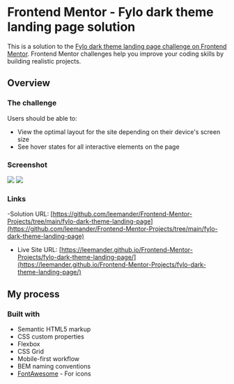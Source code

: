 # Frontend Mentor - Fylo dark theme landing page solution

This is a solution to the [Fylo dark theme landing page challenge on Frontend Mentor](https://www.frontendmentor.io/challenges/fylo-dark-theme-landing-page-5ca5f2d21e82137ec91a50fd). Frontend Mentor challenges help you improve your coding skills by building realistic projects.

## Overview

### The challenge

Users should be able to:

- View the optimal layout for the site depending on their device's screen size
- See hover states for all interactive elements on the page

### Screenshot

![](./mobile.png)
![](./desktop.png)

### Links

-Solution URL: [https://github.com/leemander/Frontend-Mentor-Projects/tree/main/fylo-dark-theme-landing-page](https://github.com/leemander/Frontend-Mentor-Projects/tree/main/fylo-dark-theme-landing-page)

- Live Site URL: [https://leemander.github.io/Frontend-Mentor-Projects/fylo-dark-theme-landing-page/](https://leemander.github.io/Frontend-Mentor-Projects/fylo-dark-theme-landing-page/)

## My process

### Built with

- Semantic HTML5 markup
- CSS custom properties
- Flexbox
- CSS Grid
- Mobile-first workflow
- BEM naming conventions
- [FontAwesome](https://fontawesome.com/) - For icons
